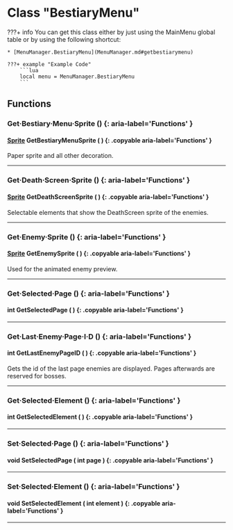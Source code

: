 # Class "BestiaryMenu"

???+ info
    You can get this class either by just using the MainMenu global table or by using the following shortcut:

    * [MenuManager.BestiaryMenu](MenuManager.md#getbestiarymenu)

    ???+ example "Example Code"
        ```lua
        local menu = MenuManager.BestiaryMenu
        ```
        
## Functions

### Get·Bestiary·Menu·Sprite () {: aria-label='Functions' }
#### [Sprite](../Sprite.md) GetBestiaryMenuSprite ( ) {: .copyable aria-label='Functions' }
Paper sprite and all other decoration.
___
### Get·Death·Screen·Sprite () {: aria-label='Functions' }
#### [Sprite](../Sprite.md) GetDeathScreenSprite ( ) {: .copyable aria-label='Functions' }
Selectable elements that show the DeathScreen sprite of the enemies.
___
### Get·Enemy·Sprite () {: aria-label='Functions' }
#### [Sprite](../Sprite.md) GetEnemySprite ( ) {: .copyable aria-label='Functions' }
Used for the animated enemy preview.
___
### Get·Selected·Page () {: aria-label='Functions' }
#### int GetSelectedPage ( ) {: .copyable aria-label='Functions' }

___
### Get·Last·Enemy·Page·I·D () {: aria-label='Functions' }
#### int GetLastEnemyPageID ( ) {: .copyable aria-label='Functions' }
Gets the id of the last page enemies are displayed. Pages afterwards are reserved for bosses.
___
### Get·Selected·Element () {: aria-label='Functions' }
#### int GetSelectedElement ( ) {: .copyable aria-label='Functions' }

___
### Set·Selected·Page () {: aria-label='Functions' }
#### void SetSelectedPage ( int page ) {: .copyable aria-label='Functions' }

___
### Set·Selected·Element () {: aria-label='Functions' }
#### void SetSelectedElement ( int element ) {: .copyable aria-label='Functions' }

___